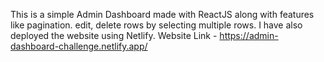 
This is a simple Admin Dashboard made with ReactJS along with features like pagination. edit, delete rows by selecting multiple rows. I have also deployed the website using Netlify.
Website Link - https://admin-dashboard-challenge.netlify.app/


